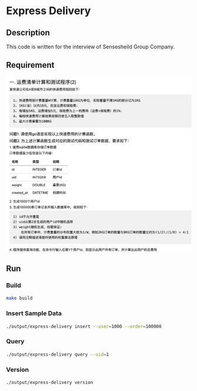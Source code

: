 # Express Delivery

## Description

This code is written for the interview of Sensesheild Group Company.

## Requirement

![question](./pics/question.jpg)

## Run

### Build

```bash
make build
```


### Insert Sample Data

```bash
./output/express-delivery insert --user=1000 --order=100000
```


### Query

```bash
./output/express-delivery query --uid=1
```

### Version

```bash
./output/express-delivery version
```